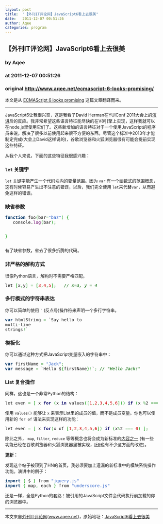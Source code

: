 ```yaml
---
layout: post
title:  "【外刊IT评论网】JavaScript6看上去很美"
date:   2011-12-07 00:51:26
author: Aqee
categories: program
---
```


## 【外刊IT评论网】JavaScript6看上去很美
### by Aqee
### at 2011-12-07 00:51:26
### original <http://www.aqee.net/ecmascript-6-looks-promising/>

本文是从 <a href="http://kishorelive.com/2011/11/22/ecmascript-6-looks-promising/">ECMAScript 6 looks promising</a> 这篇文章翻译而来。 <hr><p>JavaScript6让我很兴奋，这是我看了David Herman在YUIConf 2011大会上的<a href="http://www.yuiblog.com/blog/2011/11/21/video-yuiconf2011-dherma/">演讲</a>后的反应。我非常希望这些语言特征能尽快的在V8引擎上实现，这样我就可以在node.js里使用它们了。这些新增加的语言特征对于一个使用JavaScript的程序员来说，解决了很多以前使用起来很不方便的东西。尽管这个标准中2013年才能制定完成(大会上David这样说的)，谷歌浏览器和火狐浏览器很有可能会提前实现这些特征。<span></span></p>
<p>从我个人来说，下面的这些特征我很感兴趣：</p>
<p>
<h3><code>let</code> 关键字</h3>
</p>
<p><code>let</code> 关键字能产生一个代码块内的变量范围。因为 <code>var</code> 有一个函数式的范围概念，这有时候容易产生出不注意的错误。以后，我们完全使用 <code>let</code>来代替<code>var</code>，从而避免这样的错误。</p>
<p>
<h3>缺省参数</h3>
</p>
<div>
<div>
<pre style="font-family:monospace"><span style="color:rgb(0,51,102);font-weight:bold">function</span> foo<span style="color:rgb(0,153,0)">(</span>bar<span style="color:rgb(51,153,51)">=</span><span style="color:rgb(51,102,204)">"baz"</span><span style="color:rgb(0,153,0)">)</span> <span style="color:rgb(0,153,0)">{</span>
   console.<span style="color:rgb(102,0,102)">log</span><span style="color:rgb(0,153,0)">(</span>bar<span style="color:rgb(0,153,0)">)</span><span style="color:rgb(51,153,51)">;</span>

<span style="color:rgb(0,153,0)">}</span></pre>
</div>
</div>
<p>有了缺省参数，省去了很多折腾的代码。</p>
<p>
<h3>非严格的解构方式</h3>
</p>
<p>很像Python语言，解构时不需要严格匹配。</p>
<div>
<div>
<pre style="font-family:monospace">let <span style="color:rgb(0,153,0)">[</span>x<span style="color:rgb(51,153,51)">,</span>y<span style="color:rgb(0,153,0)">]</span> <span style="color:rgb(51,153,51)">=</span> <span style="color:rgb(0,153,0)">[</span><span style="color:rgb(204,0,0)">3</span><span style="color:rgb(51,153,51)">,</span><span style="color:rgb(204,0,0)">4</span><span style="color:rgb(51,153,51)">,</span><span style="color:rgb(204,0,0)">5</span><span style="color:rgb(0,153,0)">]</span><span style="color:rgb(51,153,51)">;</span>   <span style="color:rgb(0,102,0);font-style:italic">// x=3, y = 4</span></pre>
</div>
</div>
<p>
<h3>多行模式的字符串表达</h3>
<p>
  你可以简单的使用 <code>`</code> (反点号)操作符来声明一个多行字符串。</p>
<div>
<div>
<pre style="font-family:monospace"><span style="color:rgb(0,51,102);font-weight:bold">var</span> htmlString <span style="color:rgb(51,153,51)">=</span> `Say hello to
multi<span style="color:rgb(51,153,51)">-</span>line
strings<span style="color:rgb(51,153,51)">!</span>`</pre>
</div></div></p>

<p>
<h3>模板化</h3>
<p>
  你可以通过这种方式把JavaScript变量嵌入的字符串中：</p>
<div>
<div>
<pre style="font-family:monospace"><span style="color:rgb(0,51,102);font-weight:bold">var</span> firstName <span style="color:rgb(51,153,51)">=</span> <span style="color:rgb(51,102,204)">"Jack"</span><span style="color:rgb(51,153,51)">;</span>
<span style="color:rgb(0,51,102);font-weight:bold">var</span> message <span style="color:rgb(51,153,51)">=</span> `Hello $<span style="color:rgb(0,153,0)">{</span>firstName<span style="color:rgb(0,153,0)">}</span><span style="color:rgb(51,153,51)">!</span>`<span style="color:rgb(51,153,51)">;</span> <span style="color:rgb(0,102,0);font-style:italic">// "Hello Jack!"</span></pre>
</div></div></p>

<p>
<h3>List 复合操作</h3>
</p>
<p>同样，这也是一个非常Python的结构：</p>
<div>
<div>
<pre style="font-family:monospace">let even <span style="color:rgb(51,153,51)">=</span> <span style="color:rgb(0,153,0)">[</span> x <span style="color:rgb(0,0,102);font-weight:bold">for</span> <span style="color:rgb(0,153,0)">(</span>x <span style="color:rgb(0,0,102);font-weight:bold">in</span> values<span style="color:rgb(0,153,0)">(</span><span style="color:rgb(0,153,0)">[</span><span style="color:rgb(204,0,0)">1</span><span style="color:rgb(51,153,51)">,</span><span style="color:rgb(204,0,0)">2</span><span style="color:rgb(51,153,51)">,</span><span style="color:rgb(204,0,0)">3</span><span style="color:rgb(51,153,51)">,</span><span style="color:rgb(204,0,0)">4</span><span style="color:rgb(51,153,51)">,</span><span style="color:rgb(204,0,0)">5</span><span style="color:rgb(51,153,51)">,</span><span style="color:rgb(204,0,0)">6</span><span style="color:rgb(0,153,0)">]</span><span style="color:rgb(0,153,0)">)</span><span style="color:rgb(0,153,0)">)</span> <span style="color:rgb(0,0,102);font-weight:bold">if</span> <span style="color:rgb(0,153,0)">(</span>x <span style="color:rgb(51,153,51)">%</span>2 <span style="color:rgb(51,153,51)">===</span> <span style="color:rgb(204,0,0)">0</span><span style="color:rgb(0,153,0)">)</span> <span style="color:rgb(0,153,0)">]</span><span style="color:rgb(51,153,51)">;</span></pre>
</div>
</div>
<p>使用 <code>values()</code> 能够让 <code>x</code> 来表示List里的成员的值，而不是成员变量。你也可以使用新的 <code>for of</code> 语法来实现这样的功能：</p>
<div>
<div>
<pre style="font-family:monospace">let even <span style="color:rgb(51,153,51)">=</span> <span style="color:rgb(0,153,0)">[</span> x <span style="color:rgb(0,0,102);font-weight:bold">for</span><span style="color:rgb(0,153,0)">(</span>x of <span style="color:rgb(0,153,0)">[</span><span style="color:rgb(204,0,0)">1</span><span style="color:rgb(51,153,51)">,</span><span style="color:rgb(204,0,0)">2</span><span style="color:rgb(51,153,51)">,</span><span style="color:rgb(204,0,0)">3</span><span style="color:rgb(51,153,51)">,</span><span style="color:rgb(204,0,0)">4</span><span style="color:rgb(51,153,51)">,</span><span style="color:rgb(204,0,0)">5</span><span style="color:rgb(51,153,51)">,</span><span style="color:rgb(204,0,0)">6</span><span style="color:rgb(0,153,0)">]</span><span style="color:rgb(0,153,0)">)</span> <span style="color:rgb(0,0,102);font-weight:bold">if</span> <span style="color:rgb(0,153,0)">(</span>x<span style="color:rgb(51,153,51)">%</span>2 <span style="color:rgb(51,153,51)">===</span> <span style="color:rgb(204,0,0)">0</span><span style="color:rgb(0,153,0)">)</span> <span style="color:rgb(0,153,0)">]</span><span style="color:rgb(51,153,51)">;</span></pre>
</div>
</div>
<p>除此之外， <code>map</code>, <code>filter</code>, <code>reduce</code> 等等概念也将会成为新标准的<a href="https://developer.mozilla.org/Special:Tags?tag=ECMAScript5">内容之一</a> (有一些功能已经在谷歌浏览器和火狐浏览器里被实现，<a href="http://msdn.microsoft.com/en-us/library/ff679973%28v=vs.94%29.aspx">IE9</a>也有不少这方面的改进)。</p>
<p><strong>更新：</strong></p>
<p>发现这个帖子被顶到了HN的首页，我必须要加上遗漏的新标准中的模块系统操作功能。演讲中的例子：</p>
<div>
<div>
<pre style="font-family:monospace"><span style="color:rgb(0,51,102);font-weight:bold">import</span> <span style="color:rgb(0,153,0)">{</span> $ <span style="color:rgb(0,153,0)">}</span> from <span style="color:rgb(51,102,204)">"jquery.js"</span>
<span style="color:rgb(0,51,102);font-weight:bold">import</span> <span style="color:rgb(0,153,0)">{</span> map<span style="color:rgb(51,153,51)">,</span> each <span style="color:rgb(0,153,0)">}</span> from <span style="color:rgb(51,102,204)">"underscore.js"</span></pre>
</div>
</div>
<p>还是一样，全是Python的套路！被引用的JavaScript文件会代码执行前加载的你的浏览器中。</p>
<hr>本文来自<a href="http://www.aqee.net">外刊IT评论网</a>(<a href="http://www.aqee.net">www.aqee.net</a>)，原始地址：<a href="http://www.aqee.net/ecmascript-6-looks-promising/" rel="bookmark">JavaScript6看上去很美</a><br><img src="http://www1.feedsky.com/t1/584781130/aqee-net/feedsky/s.gif?r=http://www.aqee.net/ecmascript-6-looks-promising/" border="0" height="0" width="0">